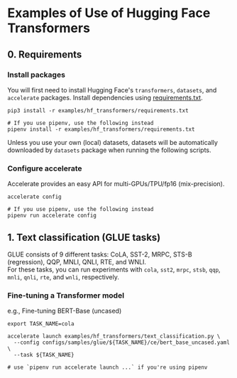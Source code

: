 # Examples of Use of Hugging Face Transformers

## 0. Requirements
### Install packages
You will first need to install Hugging Face's `transformers`, `datasets`, and `accelerate` packages.
Install dependencies using [requirements.txt](requirements.txt).  
```
pip3 install -r examples/hf_transformers/requirements.txt

# If you use pipenv, use the following instead
pipenv install -r examples/hf_transformers/requirements.txt
```

Unless you use your own (local) datasets, datasets will be automatically downloaded by `datasets` package 
when running the following scripts.

### Configure accelerate
Accelerate provides an easy API for multi-GPUs/TPU/fp16 (mix-precision).  
```
accelerate config

# If you use pipenv, use the following instead
pipenv run accelerate config
```

## 1. Text classification (GLUE tasks)
GLUE consists of 9 different tasks: CoLA, SST-2, MRPC, STS-B (regression), QQP, MNLI, QNLI, RTE, and WNLI.  
For these tasks, you can run experiments with `cola`, `sst2`, `mrpc`, `stsb`, `qqp`, `mnli`, `qnli`, `rte`, and `wnli`, respectively.

### Fine-tuning a Transformer model
e.g., Fine-tuning BERT-Base (uncased)
```
export TASK_NAME=cola

accelerate launch examples/hf_transformers/text_classification.py \
  --config configs/samples/glue/${TASK_NAME}/ce/bert_base_uncased.yaml \
  --task ${TASK_NAME}
  
# use `pipenv run accelerate launch ...` if you're using pipenv
```
